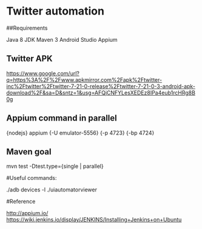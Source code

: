# Twitter automation

##Requirements

Java 8 JDK
Maven 3
Android Studio
Appium

## Twitter APK

https://www.google.com/url?q=https%3A%2F%2Fwww.apkmirror.com%2Fapk%2Ftwitter-inc%2Ftwitter%2Ftwitter-7-21-0-release%2Ftwitter-7-21-0-3-android-apk-download%2F&sa=D&sntz=1&usg=AFQjCNFYLesXEDEz8IPa4eub1rcHRg8B0g

## Appium command in parallel

{nodejs} appium {-U emulator-5556} {-p 4723} {-bp 4724}

## Maven goal

mvn test -Dtest.type={single | parallel}

#Useful commands:

./adb devices -l
./uiautomatorviewer

#Reference

http://appium.io/
https://wiki.jenkins.io/display/JENKINS/Installing+Jenkins+on+Ubuntu